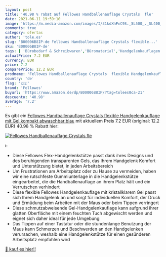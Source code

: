 ```yaml
---
layout: post
title: '40.98 % rabat auf Fellowes Handballenauflage Crystals  fle'
date: 2021-06-11 19:59:10
image: 'https://m.media-amazon.com/images/I/31kdXhPnC9S._SL500_._SL400_.jpg'
comments: true
category: ofertas
author: 'tole.es'
slug: 'B00006B8IP-de Fellowes Handballenauflage Crystals flexible...'
sku: 'B00006B8IP-de'
tags: [ 'Bürobedarf & Schreibwaren','Büromaterial','Handgelenkauflagen','Schreibtischzubehör & Ablage','fellowes', ]
actualPrice: 7.2 EUR
currency: EUR
price: 7.2
comparePrice: 12.2 EUR
prodname: 'Fellowes Handballenauflage Crystals  flexible Handgelenkauflage mit Gel  kompakt  abwaschbar  blau'
country: 'de'
flag: '🇩🇪'
brand: 'Fellowes'
buyurl: 'https://www.amazon.de/dp/B00006B8IP/?tag=tolees0ca-21'
descuento: '40.98'
average: '7.2'
---
```


Es gibt ein [Fellowes Handballenauflage Crystals  flexible Handgelenkauflage mit Gel  kompakt  abwaschbar  blau](https://www.amazon.de/dp/B00006B8IP/?tag=tolees0ca-21) mit aktuellem Preis 7.2 EUR (original: 12.2 EUR) 40.98 % Rabatt hier:

[![Fellowes Handballenauflage Crystals  fle](https://m.media-amazon.com/images/I/31kdXhPnC9S._SL500_._SL400_.jpg)](https://www.amazon.de/dp/B00006B8IP/?tag=tolees0ca-21)

ℹ️:

- Diese Fellowes Flex-Handgelenkstütze passt dank ihres Designs und des beruhigenden transparenten Gels, das Ihrem Handgelenk Komfort und Unterstützung bietet, in jeden Arbeitsbereich
- Um Frustrationen am Arbeitsplatz oder zu Hause zu vermeiden, haben wir eine rutschfeste Gummiunterlage in die Handgelenkstütze eingearbeitet, die die Handballenauflage an ihrem Platz hält und ein Verrutschen verhindert
- Diese flexible Fellowes Handgelenkauflage mit kristallklarem Gel passt sich Ihrem Handgelenk an und sorgt für individuellen Komfort, der Druck und Ermüdung beim Arbeiten mit der Maus oder beim Tippen verringert
- Diese schmutzabweisende Gel-Handgelenkauflage kann aufgrund ihrer glatten Oberfläche mit einem feuchten Tuch abgewischt werden und eignet sich daher ideal für jede Umgebung
- Das Tippen auf einer Tastatur oder die stundenlange Benutzung der Maus kann Schmerzen und Beschwerden an den Handgelenken verursachen, weshalb eine Handgelenkstütze für einen gesünderen Arbeitsplatz empfohlen wird

[🛒 kauf es hier!!](https://www.amazon.de/dp/B00006B8IP/?tag=tolees0ca-21)
